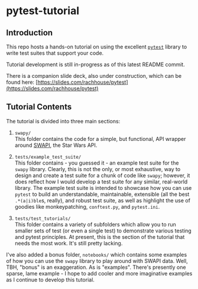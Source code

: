 # pytest-tutorial

## Introduction

This repo hosts a hands-on tutorial on using the excellent [`pytest`](https://docs.pytest.org/en/latest/) library to write test suites that support your code.

Tutorial development is still in-progress as of this latest README commit.

There is a companion slide deck, also under construction, which can be found here: [https://slides.com/rachhouse/pytest](https://slides.com/rachhouse/pytest)

## Tutorial Contents

The tutorial is divided into three main sections:
1. `swapy/`<br>
 This folder contains the code for a simple, but functional, API wrapper around [SWAPI](https://swapi.co/), the Star Wars API. 

1. `tests/example_test_suite/`<br>
 This folder contains - you guessed it - an example test suite for the `swapy` library. Clearly, this is not the only, or most exhaustive, way to design and create a test suite for a chunk of code like `swapy`; however, it does reflect how I would develop a test suite for any similar, real-world library. The example test suite is intended to showcase how you can use `pytest` to build an understandable, maintainable, extensible (all the best `.*(a|i)ble`s, really), and robust test suite, as well as highlight the use of goodies like monkeypatching, `conftest.py`, and `pytest.ini`. 

1. `tests/test_tutorials/`<br>
 This folder contains a variety of subfolders which allow you to run smaller sets of test (or even a single test) to demonstrate various testing and pytest principles. At present, this is the section of the tutorial that needs the most work. It's still pretty lacking.

I've also added a bonus folder, `notebooks/` which contains some examples of how you can use the `swapy` library to play around with SWAPI data. Well, TBH, "bonus" is an exaggeration. As is "example*s*". There's presently one sparse, lame example - I hope to add cooler and more imaginative examples as I continue to develop this tutorial.